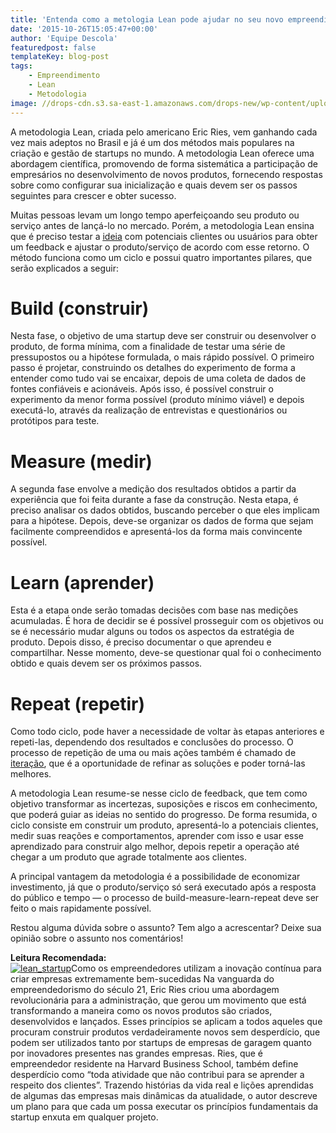 ```yaml
---
title: 'Entenda como a metologia Lean pode ajudar no seu novo empreendimento'
date: '2015-10-26T15:05:47+00:00'
author: 'Equipe Descola'
featuredpost: false
templateKey: blog-post
tags:
    - Empreendimento
    - Lean
    - Metodologia
image: //drops-cdn.s3.sa-east-1.amazonaws.com/drops-new/wp-content/uploads/2015/10/26150547/lean_startup-150x150.png
---
```

A metodologia Lean, criada pelo americano Eric Ries, vem ganhando cada vez mais adeptos no Brasil e já é um dos métodos mais populares na criação e gestão de startups no mundo. A metodologia Lean oferece uma abordagem científica, promovendo de forma sistemática a participação de empresários no desenvolvimento de novos produtos, fornecendo respostas sobre como configurar sua inicialização e quais devem ser os passos seguintes para crescer e obter sucesso.

Muitas pessoas levam um longo tempo aperfeiçoando seu produto ou serviço antes de lançá-lo no mercado. Porém, a metodologia Lean ensina que é preciso testar a [<u>ideia</u>](http://descola.org/drops/ideias-que-vendem/) com potenciais clientes ou usuários para obter um feedback e ajustar o produto/serviço de acordo com esse retorno. O método funciona como um ciclo e possui quatro importantes pilares, que serão explicados a seguir:

Build (construir)
=================

Nesta fase, o objetivo de uma startup deve ser construir ou desenvolver o produto, de forma mínima, com a finalidade de testar uma série de pressupostos ou a hipótese formulada, o mais rápido possível. O primeiro passo é projetar, construindo os detalhes do experimento de forma a entender como tudo vai se encaixar, depois de uma coleta de dados de fontes confiáveis e acionáveis. Após isso, é possível construir o experimento da menor forma possível (produto mínimo viável) e depois executá-lo, através da realização de entrevistas e questionários ou protótipos para teste.

Measure (medir)
===============

A segunda fase envolve a medição dos resultados obtidos a partir da experiência que foi feita durante a fase da construção. Nesta etapa, é preciso analisar os dados obtidos, buscando perceber o que eles implicam para a hipótese. Depois, deve-se organizar os dados de forma que sejam facilmente compreendidos e apresentá-los da forma mais convincente possível.

Learn (aprender)
================

Esta é a etapa onde serão tomadas decisões com base nas medições acumuladas. É hora de decidir se é possível prosseguir com os objetivos ou se é necessário mudar alguns ou todos os aspectos da estratégia de produto. Depois disso, é preciso documentar o que aprendeu e compartilhar. Nesse momento, deve-se questionar qual foi o conhecimento obtido e quais devem ser os próximos passos.

Repeat (repetir)
================

Como todo ciclo, pode haver a necessidade de voltar às etapas anteriores e repeti-las, dependendo dos resultados e conclusões do processo. O processo de repetição de uma ou mais ações também é chamado de [<u>iteração</u>](http://descola.org/curso/25/testes-e-iteracao-build-measure-learn-repeat), que é a oportunidade de refinar as soluções e poder torná-las melhores.

A metodologia Lean resume-se nesse ciclo de feedback, que tem como objetivo transformar as incertezas, suposições e riscos em conhecimento, que poderá guiar as ideias no sentido do progresso. De forma resumida, o ciclo consiste em construir um produto, apresentá-lo a potenciais clientes, medir suas reações e comportamentos, aprender com isso e usar esse aprendizado para construir algo melhor, depois repetir a operação até chegar a um produto que agrade totalmente aos clientes.

A principal vantagem da metodologia é a possibilidade de economizar investimento, já que o produto/serviço só será executado após a resposta do público e tempo — o processo de build-measure-learn-repeat deve ser feito o mais rapidamente possível.

Restou alguma dúvida sobre o assunto? Tem algo a acrescentar? Deixe sua opinião sobre o assunto nos comentários!

**Leitura Recomendada:**  
[![lean_startup](http://s3-sa-east-1.amazonaws.com/drops-cdn/drops-new/wp-content/uploads/2015/10/26150547/lean_startup-207x300.jpeg)](http://www.saraiva.com.br/the-lean-startup-3675206.html)Como os empreendedores utilizam a inovação contínua para criar empresas extremamente bem-sucedidas Na vanguarda do empreendedorismo do século 21, Eric Ries criou uma abordagem revolucionária para a administração, que gerou um movimento que está transformando a maneira como os novos produtos são criados, desenvolvidos e lançados. Esses princípios se aplicam a todos aqueles que procuram construir produtos verdadeiramente novos sem desperdício, que podem ser utilizados tanto por startups de empresas de garagem quanto por inovadores presentes nas grandes empresas. Ries, que é empreendedor residente na Harvard Business School, também define desperdício como “toda atividade que não contribui para se aprender a respeito dos clientes”. Trazendo histórias da vida real e lições aprendidas de algumas das empresas mais dinâmicas da atualidade, o autor descreve um plano para que cada um possa executar os princípios fundamentais da startup enxuta em qualquer projeto.